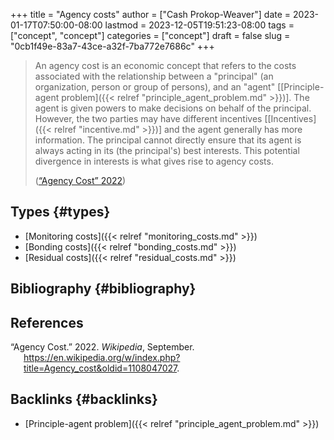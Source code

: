 +++
title = "Agency costs"
author = ["Cash Prokop-Weaver"]
date = 2023-01-17T07:50:00-08:00
lastmod = 2023-12-05T19:51:23-08:00
tags = ["concept", "concept"]
categories = ["concept"]
draft = false
slug = "0cb1f49e-83a7-43ce-a32f-7ba772e7686c"
+++

> An agency cost is an economic concept that refers to the costs associated with the relationship between a "principal" (an organization, person or group of persons), and an "agent" [[Principle-agent problem]({{< relref "principle_agent_problem.md" >}})]. The agent is given powers to make decisions on behalf of the principal. However, the two parties may have different incentives [[Incentives]({{< relref "incentive.md" >}})] and the agent generally has more information. The principal cannot directly ensure that its agent is always acting in its (the principal's) best interests. This potential divergence in interests is what gives rise to agency costs.
>
> (<a href="#citeproc_bib_item_1">“Agency Cost” 2022</a>)


## Types {#types}

-   [Monitoring costs]({{< relref "monitoring_costs.md" >}})
-   [Bonding costs]({{< relref "bonding_costs.md" >}})
-   [Residual costs]({{< relref "residual_costs.md" >}})


## Bibliography {#bibliography}

## References

<style>.csl-entry{text-indent: -1.5em; margin-left: 1.5em;}</style><div class="csl-bib-body">
  <div class="csl-entry"><a id="citeproc_bib_item_1"></a>“Agency Cost.” 2022. <i>Wikipedia</i>, September. <a href="https://en.wikipedia.org/w/index.php?title=Agency_cost&oldid=1108047027">https://en.wikipedia.org/w/index.php?title=Agency_cost&#38;oldid=1108047027</a>.</div>
</div>


## Backlinks {#backlinks}

-   [Principle-agent problem]({{< relref "principle_agent_problem.md" >}})

